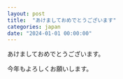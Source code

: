 ```yaml
---
layout: post
title:  "あけましておめでとうございます"
categories: japan
date: "2024-01-01 00:00:00"
---
```


あけましておめでとうございます。

今年もよろしくお願いします。
